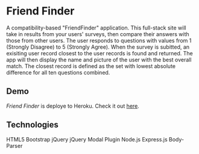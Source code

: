 # Friend Finder 
A compatibility-based "FriendFinder" application. This full-stack site will take in results from your users' surveys, then compare their answers with those from other users. The user responds to questions with values from 1 (Strongly Disagree) to 5 (Strongly Agree). When the survey is subitted, an exisiting user record closest to the user records is found and returned. The app will then display the name and picture of the user with the best overall match. The closest record is defined as the set with lowest absolute difference for all ten questions combined. 

## Demo

*Friend Finder* is deploye to Heroku. Check it out [here](https://enigmatic-forest-11989.herokuapp.com/).

## Technologies 
HTML5
Bootstrap
jQuery
jQuery Modal Plugin 
Node.js 
Express.js
Body-Parser





